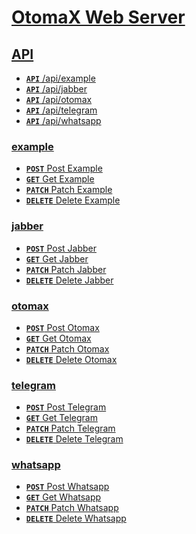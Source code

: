 # [OtomaX Web Server]()

## [API]()
- [**<code>API</code>** /api/example]()
- [**<code>API</code>** /api/jabber]()
- [**<code>API</code>** /api/otomax]()
- [**<code>API</code>** /api/telegram]()
- [**<code>API</code>** /api/whatsapp]()

### [example]()
- [**<code>POST</code>** Post Example](./docs/example/post-example.md)
- [**<code>GET</code>** Get Example](./docs/example/get-example.md)
- [**<code>PATCH</code>** Patch Example](./docs/example/patch-example.md)
- [**<code>DELETE</code>** Delete Example](./docs/example/delete-example.md)

### [jabber]()
- [**<code>POST</code>** Post Jabber](./docs/jabber/post-jabber.md)
- [**<code>GET</code>** Get Jabber](./docs/jabber/get-jabber.md)
- [**<code>PATCH</code>** Patch Jabber](./docs/jabber/patch-jabber.md)
- [**<code>DELETE</code>** Delete Jabber](./docs/jabber/delete-jabber.md)

### [otomax]()
- [**<code>POST</code>** Post Otomax](./docs/otomax/post-otomax.md)
- [**<code>GET</code>** Get Otomax](./docs/otomax/get-otomax.md)
- [**<code>PATCH</code>** Patch Otomax](./docs/otomax/patch-otomax.md)
- [**<code>DELETE</code>** Delete Otomax](./docs/otomax/delete-otomax.md)

### [telegram]()
- [**<code>POST</code>** Post Telegram](./docs/telegram/post-telegram.md)
- [**<code>GET</code>** Get Telegram](./docs/telegram/get-telegram.md)
- [**<code>PATCH</code>** Patch Telegram](./docs/telegram/patch-telegram.md)
- [**<code>DELETE</code>** Delete Telegram](./docs/telegram/delete-telegram.md)

### [whatsapp]()
- [**<code>POST</code>** Post Whatsapp](./docs/whatsapp/post-whatsapp.md)
- [**<code>GET</code>** Get Whatsapp](./docs/whatsapp/get-whatsapp.md)
- [**<code>PATCH</code>** Patch Whatsapp](./docs/whatsapp/patch-whatsapp.md)
- [**<code>DELETE</code>** Delete Whatsapp](./docs/whatsapp/delete-whatsapp.md)

